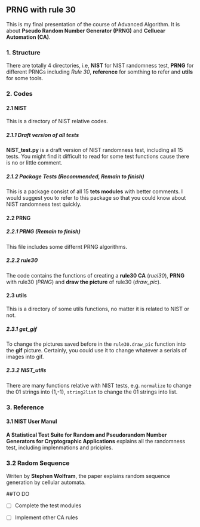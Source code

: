 ## PRNG with rule 30

This is my final presentation of the course of Advanced Algorithm. It is about **Pseudo Random Number Generator (PRNG)** and **Celluear Automation (CA)**.

### 1. Structure

There are totally 4 directories, i.e, **NIST** for NIST randomness test, **PRNG** for different PRNGs including *Rule 30*, **reference** for somthing to refer and **utils** for some tools.

### 2. Codes

#### 2.1 NIST

This is a directory of NIST relative codes.

##### 2.1.1 Draft version of all tests

**NIST_test.py** is a draft version of NIST randomness test, including all 15 tests. You might find it difficult to read for some test functions cause there is no or little comment.

##### 2.1.2 Package Tests (Recommended, Remain to finish)

This is a package consist of all 15 **tets modules** with better comments. I would suggest you to refer to this package so that you could know about NIST randomness test quickly.

#### 2.2 PRNG

##### 2.2.1 PRNG (Remain to finish)

This file includes some differnt PRNG algorithms. 

##### 2.2.2 rule30

The code contains the functions of creating a **rule30 CA** (*ruel30*), **PRNG** with rule30 (*PRNG*) and **draw the picture** of rule30 (*draw_pic*).

#### 2.3 utils

This is a directory of some utils functions, no matter it is related to NIST or not.

##### 2.3.1 get_gif

To change the pictures saved before in the `rule30.draw_pic` function into the **gif** picture. Certainly, you could use it to change whatever a serials of images into gif.

##### 2.3.2 NIST_utils

There are many functions relative with NIST tests, e.g. `normalize` to change the 01 strings into {1,-1}, `string2list` to change the 01 strings into list.

### 3. Reference

#### 3.1 NIST User Manul

**A Statistical Test Suite for Random and Pseudorandom Number Generators for Cryptographic Applications** explains all the randomness test, including implenmations and priciples. 

 ### 3.2 Radom Sequence

Writen by **Stephen Wolfram**, the paper explains random sequence generation by cellular automata.



##TO DO

-[ ] Complete the test modules

-[ ] Implement other CA rules

